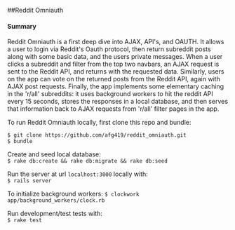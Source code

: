 ##Reddit Omniauth

#### Summary

Reddit Omniauth is a first deep dive into AJAX, API's, and OAUTH.  It allows a user to login via Reddit's Oauth protocol, then return subreddit posts along with some basic data, and the users private messages.  When a user clicks a subreddit and filter from the top two navbars, an AJAX request is sent to the Reddit API, and returns with the requested data.  Similarly, users on the app can vote on the returned posts from the Reddit API, again with AJAX post requests.  Finally, the app implements some elementary caching in the 'r/all' subreddits: it uses background workers to hit the reddit API every 15 seconds, stores the responses in a local database, and then serves that information back to AJAX requests from 'r/all' filter pages in the app.    

To run Reddit Omniauth locally, first clone this repo and bundle:  

`$ git clone https://github.com/afg419/reddit_omniauth.git`  
`$ bundle`    

Create and seed local database:  
`$ rake db:create && rake db:migrate && rake db:seed`    

Run the server at url `localhost:3000` locally with:  
`$ rails server`    

To initialize background workers:
`$ clockwork app/background_workers/clock.rb`

Run development/test tests with:  
`$ rake test`





